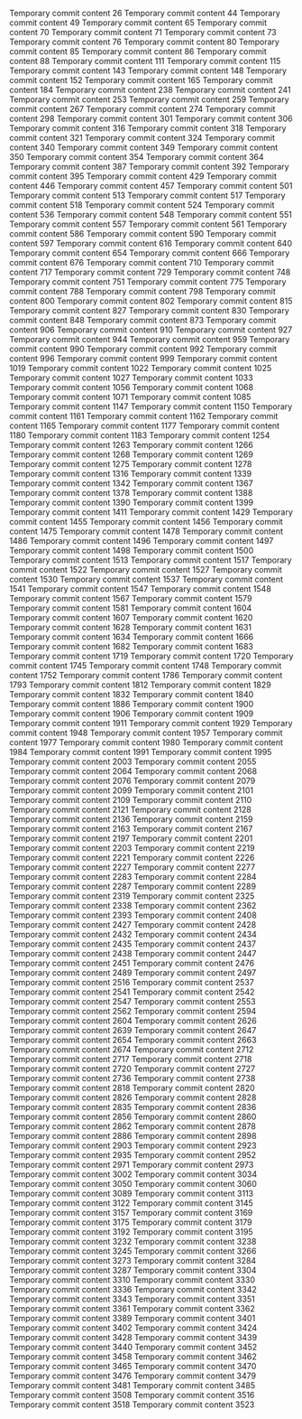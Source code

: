 Temporary commit content 26
Temporary commit content 44
Temporary commit content 49
Temporary commit content 65
Temporary commit content 70
Temporary commit content 71
Temporary commit content 73
Temporary commit content 76
Temporary commit content 80
Temporary commit content 85
Temporary commit content 86
Temporary commit content 88
Temporary commit content 111
Temporary commit content 115
Temporary commit content 143
Temporary commit content 148
Temporary commit content 152
Temporary commit content 165
Temporary commit content 184
Temporary commit content 238
Temporary commit content 241
Temporary commit content 253
Temporary commit content 259
Temporary commit content 267
Temporary commit content 274
Temporary commit content 298
Temporary commit content 301
Temporary commit content 306
Temporary commit content 316
Temporary commit content 318
Temporary commit content 321
Temporary commit content 324
Temporary commit content 340
Temporary commit content 349
Temporary commit content 350
Temporary commit content 354
Temporary commit content 364
Temporary commit content 387
Temporary commit content 392
Temporary commit content 395
Temporary commit content 429
Temporary commit content 446
Temporary commit content 457
Temporary commit content 501
Temporary commit content 513
Temporary commit content 517
Temporary commit content 518
Temporary commit content 524
Temporary commit content 536
Temporary commit content 548
Temporary commit content 551
Temporary commit content 557
Temporary commit content 561
Temporary commit content 586
Temporary commit content 590
Temporary commit content 597
Temporary commit content 616
Temporary commit content 640
Temporary commit content 654
Temporary commit content 666
Temporary commit content 676
Temporary commit content 710
Temporary commit content 717
Temporary commit content 729
Temporary commit content 748
Temporary commit content 751
Temporary commit content 775
Temporary commit content 788
Temporary commit content 798
Temporary commit content 800
Temporary commit content 802
Temporary commit content 815
Temporary commit content 827
Temporary commit content 830
Temporary commit content 848
Temporary commit content 873
Temporary commit content 906
Temporary commit content 910
Temporary commit content 927
Temporary commit content 944
Temporary commit content 959
Temporary commit content 990
Temporary commit content 992
Temporary commit content 996
Temporary commit content 999
Temporary commit content 1019
Temporary commit content 1022
Temporary commit content 1025
Temporary commit content 1027
Temporary commit content 1033
Temporary commit content 1056
Temporary commit content 1068
Temporary commit content 1071
Temporary commit content 1085
Temporary commit content 1147
Temporary commit content 1150
Temporary commit content 1161
Temporary commit content 1162
Temporary commit content 1165
Temporary commit content 1177
Temporary commit content 1180
Temporary commit content 1183
Temporary commit content 1254
Temporary commit content 1263
Temporary commit content 1266
Temporary commit content 1268
Temporary commit content 1269
Temporary commit content 1275
Temporary commit content 1278
Temporary commit content 1316
Temporary commit content 1339
Temporary commit content 1342
Temporary commit content 1367
Temporary commit content 1378
Temporary commit content 1388
Temporary commit content 1390
Temporary commit content 1399
Temporary commit content 1411
Temporary commit content 1429
Temporary commit content 1455
Temporary commit content 1456
Temporary commit content 1475
Temporary commit content 1478
Temporary commit content 1486
Temporary commit content 1496
Temporary commit content 1497
Temporary commit content 1498
Temporary commit content 1500
Temporary commit content 1513
Temporary commit content 1517
Temporary commit content 1522
Temporary commit content 1527
Temporary commit content 1530
Temporary commit content 1537
Temporary commit content 1541
Temporary commit content 1547
Temporary commit content 1548
Temporary commit content 1567
Temporary commit content 1579
Temporary commit content 1581
Temporary commit content 1604
Temporary commit content 1607
Temporary commit content 1620
Temporary commit content 1628
Temporary commit content 1631
Temporary commit content 1634
Temporary commit content 1666
Temporary commit content 1682
Temporary commit content 1683
Temporary commit content 1719
Temporary commit content 1720
Temporary commit content 1745
Temporary commit content 1748
Temporary commit content 1752
Temporary commit content 1786
Temporary commit content 1793
Temporary commit content 1812
Temporary commit content 1829
Temporary commit content 1832
Temporary commit content 1840
Temporary commit content 1886
Temporary commit content 1900
Temporary commit content 1906
Temporary commit content 1909
Temporary commit content 1911
Temporary commit content 1929
Temporary commit content 1948
Temporary commit content 1957
Temporary commit content 1977
Temporary commit content 1980
Temporary commit content 1984
Temporary commit content 1991
Temporary commit content 1995
Temporary commit content 2003
Temporary commit content 2055
Temporary commit content 2064
Temporary commit content 2068
Temporary commit content 2076
Temporary commit content 2079
Temporary commit content 2099
Temporary commit content 2101
Temporary commit content 2109
Temporary commit content 2110
Temporary commit content 2121
Temporary commit content 2128
Temporary commit content 2136
Temporary commit content 2159
Temporary commit content 2163
Temporary commit content 2167
Temporary commit content 2197
Temporary commit content 2201
Temporary commit content 2203
Temporary commit content 2219
Temporary commit content 2221
Temporary commit content 2226
Temporary commit content 2227
Temporary commit content 2277
Temporary commit content 2283
Temporary commit content 2284
Temporary commit content 2287
Temporary commit content 2289
Temporary commit content 2319
Temporary commit content 2325
Temporary commit content 2338
Temporary commit content 2362
Temporary commit content 2393
Temporary commit content 2408
Temporary commit content 2427
Temporary commit content 2428
Temporary commit content 2432
Temporary commit content 2434
Temporary commit content 2435
Temporary commit content 2437
Temporary commit content 2438
Temporary commit content 2447
Temporary commit content 2451
Temporary commit content 2476
Temporary commit content 2489
Temporary commit content 2497
Temporary commit content 2516
Temporary commit content 2537
Temporary commit content 2541
Temporary commit content 2542
Temporary commit content 2547
Temporary commit content 2553
Temporary commit content 2562
Temporary commit content 2594
Temporary commit content 2604
Temporary commit content 2626
Temporary commit content 2639
Temporary commit content 2647
Temporary commit content 2654
Temporary commit content 2663
Temporary commit content 2674
Temporary commit content 2712
Temporary commit content 2717
Temporary commit content 2718
Temporary commit content 2720
Temporary commit content 2727
Temporary commit content 2736
Temporary commit content 2738
Temporary commit content 2818
Temporary commit content 2820
Temporary commit content 2826
Temporary commit content 2828
Temporary commit content 2835
Temporary commit content 2836
Temporary commit content 2856
Temporary commit content 2860
Temporary commit content 2862
Temporary commit content 2878
Temporary commit content 2886
Temporary commit content 2898
Temporary commit content 2903
Temporary commit content 2923
Temporary commit content 2935
Temporary commit content 2952
Temporary commit content 2971
Temporary commit content 2973
Temporary commit content 3002
Temporary commit content 3034
Temporary commit content 3050
Temporary commit content 3060
Temporary commit content 3089
Temporary commit content 3113
Temporary commit content 3122
Temporary commit content 3145
Temporary commit content 3157
Temporary commit content 3169
Temporary commit content 3175
Temporary commit content 3179
Temporary commit content 3192
Temporary commit content 3195
Temporary commit content 3232
Temporary commit content 3238
Temporary commit content 3245
Temporary commit content 3266
Temporary commit content 3273
Temporary commit content 3284
Temporary commit content 3287
Temporary commit content 3304
Temporary commit content 3310
Temporary commit content 3330
Temporary commit content 3336
Temporary commit content 3342
Temporary commit content 3343
Temporary commit content 3351
Temporary commit content 3361
Temporary commit content 3362
Temporary commit content 3389
Temporary commit content 3401
Temporary commit content 3402
Temporary commit content 3424
Temporary commit content 3428
Temporary commit content 3439
Temporary commit content 3440
Temporary commit content 3452
Temporary commit content 3458
Temporary commit content 3462
Temporary commit content 3465
Temporary commit content 3470
Temporary commit content 3476
Temporary commit content 3479
Temporary commit content 3481
Temporary commit content 3485
Temporary commit content 3508
Temporary commit content 3516
Temporary commit content 3518
Temporary commit content 3523

